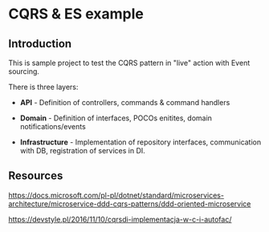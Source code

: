 # CQRS & ES example
## Introduction

This is sample project to test the CQRS pattern in "live" action with Event sourcing.

There is three layers:

* **API** - Definition of controllers, commands & command handlers

* **Domain** - Definition of interfaces, POCOs enitites, domain notifications/events

* **Infrastructure** - Implementation of repository interfaces, communication with DB, registration 
of services in DI.

## Resources
https://docs.microsoft.com/pl-pl/dotnet/standard/microservices-architecture/microservice-ddd-cqrs-patterns/ddd-oriented-microservice

https://devstyle.pl/2016/11/10/cqrsdi-implementacja-w-c-i-autofac/
